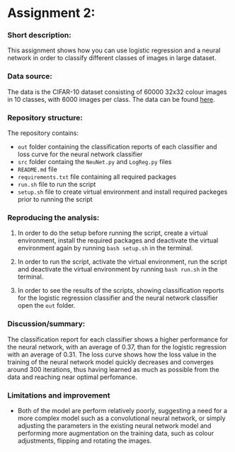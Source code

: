 # Assignment 2:
### Short description:
This assignment shows how you can use logistic regression and a neural network in order to classify different classes of images in large dataset. 

### Data source:
The data is the CIFAR-10 dataset consisting of 60000 32x32 colour images in 10 classes, with 6000 images per class. The data can be found [here](https://www.cs.toronto.edu/~kriz/cifar.html).

### Repository structure:
The repository contains:

- `out` folder containing the classification reports of each classifier and loss curve for the neural network classifier
- `src` folder containg the `NeuNet.py` and `LogReg.py` files
- `README.md` file
- `requirements.txt` file containing all required packages 
- `run.sh` file to run the script
- `setup.sh` file to create virtual environment and install required packeges prior to running the script

### Reproducing the analysis:

1. In order to do the setup before running the script, create a virtual environment, install the required packages and deactivate the virtual environment again by running `bash setup.sh` in the terminal.

2. In order to run the script, activate the virtual environment, run the script and deactivate the virtual environment by running `bash run.sh` in the terminal.

3. In order to see the results of the scripts, showing classification reports for the logistic regression classifier and the neural network classifier open the `out` folder.

### Discussion/summary:
The classification report for each classifier shows a higher performance for the neural network, with an average of 0.37, than for the logistic regression with an average of 0.31. The loss curve shows how the loss value in the training of the neural network model quickly decreases and converges around 300 iterations, thus having learned as much as possible from the data and reaching near optimal perfomance.

### Limitations and improvement
- Both of the model are perform relatively poorly, suggesting a need for a more complex model such as a convolutional neural network, or simply adjusting the parameters in the existing neural network model and performing more augmentation on the training data, such as colour adjustments, flipping and rotating the images. 